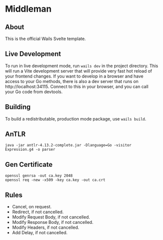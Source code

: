 # Middleman

## About

This is the official Wails Svelte template.

## Live Development

To run in live development mode, run `wails dev` in the project directory. This will run a Vite development
server that will provide very fast hot reload of your frontend changes. If you want to develop in a browser
and have access to your Go methods, there is also a dev server that runs on http://localhost:34115. Connect
to this in your browser, and you can call your Go code from devtools.

## Building

To build a redistributable, production mode package, use `wails build`.

## AnTLR

```
java -jar antlr-4.13.2-complete.jar -Dlanguage=Go -visitor Expression.g4 -o parser
```

## Gen Certificate

```
openssl genrsa -out ca.key 2048
openssl req -new -x509 -key ca.key -out ca.crt
```

## Rules


- Cancel, on request.
- Redirect, if not cancelled.
- Modify Request Body, if not cancelled.
- Modify Response Body, if not cancelled.
- Modify Headers, if not cancelled.
- Add Delay, if not cancelled.